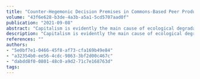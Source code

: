 ```yaml
---
title: "Counter-Hegemonic Decision Premises in Commons-Based Peer Production: A Degrowth Case Study"
volume: "43f6e628-b3de-4a3b-a5a1-5cd5707aad0f"
publication: "2021-09-08"
abstract: "Capitalism is evidently the main cause of ecological degradation, climate change and social inequality. Degrowth as a counter-hegemony opposes the capitalist imperatives of economic growth and capital accumulation and radically seeks to transform society towards sustainability. This has strong political economic implications. Economic organisations and modes of production are essential in overcoming capitalist hegemony. This article investigates two commons-based peer production (CBPP) organisations in a qualitative case study by asking how they could align with degrowth counter-hegemony to help overcome capitalism. Social systems theory is used as an organisational lens to empirically research decision premises and their degrowth counter-hegemonic alignment. The results show that this alignment is possible in relatively small organisations. However, to help degrowth succeed, CBPP needs to be more widely adopted, for which larger organisations seem better equipped. Future studies focusing on the concept of scaling wide in CBPP networks in the context of degrowth counter-hegemony are suggested."
description: "Capitalism is evidently the main cause of ecological degradation, climate change and social inequality. Degrowth as a counter-hegemony opposes the capitalist imperatives of economic growth and capital accumulation and radically seeks to transform society towards sustainability. This has strong political economic implications. Economic organisations and modes of production are essential in overcoming capitalist hegemony. This article investigates two commons-based peer production (CBPP) organisations in a qualitative case study by asking how they could align with degrowth counter-hegemony to help overcome capitalism. Social systems theory is used as an organisational lens to empirically research decision premises and their degrowth counter-hegemonic alignment. The results show that this alignment is possible in relatively small organisations. However, to help degrowth succeed, CBPP needs to be more widely adopted, for which larger organisations seem better equipped. Future studies focusing on the concept of scaling wide in CBPP networks in the context of degrowth counter-hegemony are suggested."
references: ""
authors:
- "5e0bf7e1-0466-45f8-af73-cfa169b49e84"
- "a32354b0-ee56-4cdc-9863-3bf2d00c467c"
- "dabdd8f0-0801-48c0-a9d2-71c7e168763d"
tags:
---
```

<p></p>
